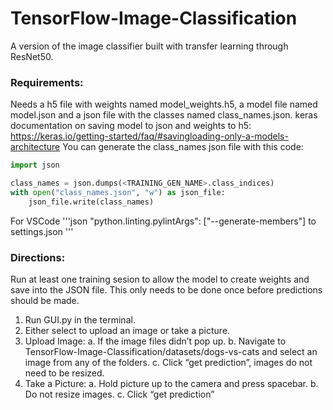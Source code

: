 # TensorFlow-Image-Classification
A version of the image classifier built with transfer learning through ResNet50.

### Requirements:
Needs a h5 file with weights named model_weights.h5, a model file named model.json and a json file with the classes named class_names.json. keras documentation on saving model to json and weights to h5: https://keras.io/getting-started/faq/#savingloading-only-a-models-architecture You can generate the class_names json file with this code:
``` python
import json

class_names = json.dumps(<TRAINING_GEN_NAME>.class_indices)
with open("class_names.json", "w") as json_file:
    json_file.write(class_names)
```
For VSCode
'''json
"python.linting.pylintArgs": ["--generate-members"] to settings.json
'''
### Directions:
  Run at least one training sesion to allow the model to create weights and save into the JSON file. This only needs to be done once before predictions should be made.

1. Run GUI.py in the terminal.
2. Either select to upload an image or take a picture.
3. Upload Image:
 a. If the image files didn’t pop up.
 b. Navigate to TensorFlow-Image-Classification/datasets/dogs-vs-cats and select an image from any of the folders.
 c. Click “get prediction”, images do not need to be resized.
4. Take a Picture:
 a. Hold picture up to the camera and press spacebar.
 b. Do not resize images.
 c. Click “get prediction”
